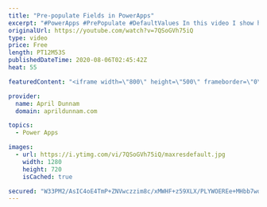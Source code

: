 ```yaml
---
title: "Pre-populate Fields in PowerApps"
excerpt: "#PowerApps #PrePopulate #DefaultValues In this video I show how you can pre-populate fields in PowerApps including:  date, choice, person and single line of text fields.  Some additional concepts you'll learn include: ✅  How to check the form mode ✅  Default Date field to todays date ✅  Default person"
originalUrl: https://youtube.com/watch?v=7QSoGVh75iQ
type: video
price: Free
length: PT12M53S
publishedDateTime: 2020-08-06T02:45:42Z
heat: 55

featuredContent: "<iframe width=\"800\" height=\"500\" frameborder=\"0\" src=\"https://www.youtube.com/embed/7QSoGVh75iQ\" allow=\"accelerometer; autoplay; encrypted-media; gyroscope; picture-in-picture\" allowfullscreen></iframe>"

provider:
  name: April Dunnam
  domain: aprildunnam.com

topics:
  - Power Apps

images:
  - url: https://i.ytimg.com/vi/7QSoGVh75iQ/maxresdefault.jpg
    width: 1280
    height: 720
    isCached: true

secured: "W33PM2/AsIC4oE4TmP+ZNVwczzim8c/xMWHF+z59XLX/PLYWOEREe+MHbb7wq+NY92XB72IljSWjgtiykbnZiqLfqcyWaV/YQEoq+p0/2D1gzrlsrWCpzGbhoKhkC+lp5eRItKByfztibaSSieuERBZHUEhnJXBHVlSOQsgghksgPH0m05yQFptoiywxp/t717MSoY+cpbkbSQuvIzo0CNuBv28Dv9nWI1YdRSEi4uEcKHDrfzVdY+ntuGINC6NjltyRFkQE/NEGSTGi7c3V25aQUfTEftSIn6AEc9QgPmXRfUi6eSTpLW5MBDoYgd0eMZmzFoQIzRfSuXvPxXUvv7wjUmLWs4F2aMkOHC92OBA12ENh1H6gY1I6zGMQWnmG1EwXe/luN5U1Vy/PgTZBBQ==;LyaFZX/Dg0ny0H9e/6u4hg=="
---
```


